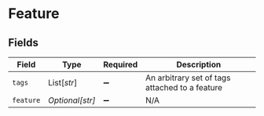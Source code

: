 # Feature


## Fields

| Field                                          | Type                                           | Required                                       | Description                                    |
| ---------------------------------------------- | ---------------------------------------------- | ---------------------------------------------- | ---------------------------------------------- |
| `tags`                                         | List[*str*]                                    | :heavy_minus_sign:                             | An arbitrary set of tags attached to a feature |
| `feature`                                      | *Optional[str]*                                | :heavy_minus_sign:                             | N/A                                            |